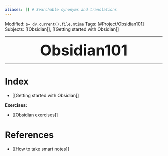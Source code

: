 ```yaml
---
aliases: [] # Searchable synonyms and translations
---
```


Modified: `$= dv.current().file.mtime`
Tags: [#Project/Obsidian101]
Subjects: [[Obsidian]], [[Getting started with Obsidian]]
****

 <p align="center">
	<font size="9"><strong>Obsidian101</strong></font>
</p>

****

# Index

- [[Getting started with Obsidian]]

**Exercises:**
- [[Obsidian exercises]]

# References
- [[How to take smart notes]]